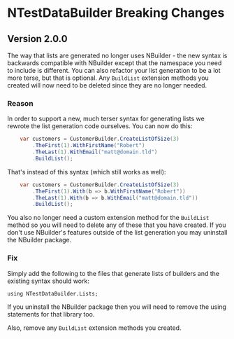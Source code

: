 NTestDataBuilder Breaking Changes
=================================

Version 2.0.0
-------------

The way that lists are generated no longer uses NBuilder - the new syntax is backwards compatible with NBuilder except that the namespace you need to include is different. You can also refactor your list generation to be a lot more terse, but that is optional. Any `BuildList` extension methods you created will now need to be deleted since they are no longer needed.

### Reason
In order to support a new, much terser syntax for generating lists we rewrote the list generation code ourselves. You can now do this:

```c#
	var customers = CustomerBuilder.CreateListOfSize(3)
		.TheFirst(1).WithFirstName("Robert")
		.TheLast(1).WithEmail("matt@domain.tld")
		.BuildList();
```

That's instead of this syntax (which still works as well):

```c#
	var customers = CustomerBuilder.CreateListOfSize(3)
		.TheFirst(1).With(b => b.WithFirstName("Robert"))
		.TheLast(1).With(b => b.WithEmail("matt@domain.tld"))
		.BuildList();
```

You also no longer need a custom extension method for the `BuildList` method so you will need to delete any of these that you have created. If you don't use NBuilder's features outside of the list generation you may uninstall the NBuilder package.

### Fix

Simply add the following to the files that generate lists of builders and the existing syntax should work:

```
using NTestDataBuilder.Lists;
```

If you uninstall the NBuilder package then you will need to remove the using statements for that library too.

Also, remove any `BuildList` extension methods you created.
